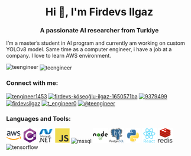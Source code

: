 <h1 align="center">Hi 👋, I'm Firdevs Ilgaz</h1>
<h3 align="center">A passionate AI researcher from Turkiye</h3>

I’m a master’s student in AI program and currently am working on custom YOLOv8 model. Same time as a computer engineer, i have a job at a company. I love to learn AWS environment.

<p><img align="left" src="https://github-readme-stats.vercel.app/api/top-langs?username=teengineer&show_icons=true&locale=en&layout=compact" alt="teengineer" /></p>

<p>&nbsp;<img align="center" src="https://github-readme-stats.vercel.app/api?username=teengineer&show_icons=true&locale=en" alt="teengineer" /></p>

<h3 align="left">Connect with me:</h3>
<p align="left">
  <a href="https://twitter.com/tengineer1453" target="blank"><img align="center" src="https://raw.githubusercontent.com/rahuldkjain/github-profile-readme-generator/master/src/images/icons/Social/twitter.svg" alt="tengineer1453" height="30" width="40" /></a>
  <a href="https://linkedin.com/in/firdevs-köseoğlu-ilgaz-1650571ba" target="blank"><img align="center" src="https://raw.githubusercontent.com/rahuldkjain/github-profile-readme-generator/master/src/images/icons/Social/linked-in-alt.svg" alt="firdevs-köseoğlu-ilgaz-1650571ba" height="30" width="40" /></a>
  <a href="https://stackoverflow.com/users/9379499" target="blank"><img align="center" src="https://raw.githubusercontent.com/rahuldkjain/github-profile-readme-generator/master/src/images/icons/Social/stack-overflow.svg" alt="9379499" height="30" width="40" /></a>
  <a href="https://kaggle.com/firdevsilgaz" target="blank"><img align="center" src="https://raw.githubusercontent.com/rahuldkjain/github-profile-readme-generator/master/src/images/icons/Social/kaggle.svg" alt="firdevsilgaz" height="30" width="40" /></a>
  <a href="https://instagram.com/t_engineer0" target="blank"><img align="center" src="https://raw.githubusercontent.com/rahuldkjain/github-profile-readme-generator/master/src/images/icons/Social/instagram.svg" alt="t_engineer0" height="30" width="40" /></a>
  <a href="https://medium.com/@teengineer" target="blank"><img align="center" src="https://raw.githubusercontent.com/rahuldkjain/github-profile-readme-generator/master/src/images/icons/Social/medium.svg" alt="@teengineer" height="30" width="40" /></a>
</p>

<h3 align="left">Languages and Tools:</h3>
<p align="left"> 
  <img src="https://raw.githubusercontent.com/devicons/devicon/master/icons/amazonwebservices/amazonwebservices-original-wordmark.svg" alt="aws" width="40" height="40"/>
  <img src="https://raw.githubusercontent.com/devicons/devicon/master/icons/csharp/csharp-original.svg" alt="csharp" width="40" height="40"/>
  <img src="https://raw.githubusercontent.com/devicons/devicon/master/icons/dot-net/dot-net-original-wordmark.svg" alt="dotnet" width="40" height="40"/>
  <img src="https://raw.githubusercontent.com/devicons/devicon/master/icons/javascript/javascript-original.svg" alt="javascript" width="40" height="40"/>
  <img src="https://www.svgrepo.com/show/303229/microsoft-sql-server-logo.svg" alt="mssql" width="40" height="40"/>
  <img src="https://raw.githubusercontent.com/devicons/devicon/master/icons/nodejs/nodejs-original-wordmark.svg" alt="nodejs" width="40" height="40"/>
  <img src="https://raw.githubusercontent.com/devicons/devicon/master/icons/postgresql/postgresql-original-wordmark.svg" alt="postgresql" width="40" height="40"/>
  <img src="https://raw.githubusercontent.com/devicons/devicon/master/icons/python/python-original.svg" alt="python" width="40" height="40"/>
  <img src="https://raw.githubusercontent.com/devicons/devicon/master/icons/react/react-original-wordmark.svg" alt="react" width="40" height="40"/>
  <img src="https://raw.githubusercontent.com/devicons/devicon/master/icons/redis/redis-original-wordmark.svg" alt="redis" width="40" height="40"/>
  <img src="https://www.vectorlogo.zone/logos/tensorflow/tensorflow-icon.svg" alt="tensorflow" width="40" height="40"/>
</p>
